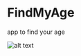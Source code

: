 # FindMyAge
app to find your age

![alt text](https://github.com/[HeshamFawzy]/[FindMyAge]/blob/[master]/image.jpg?raw=true)
